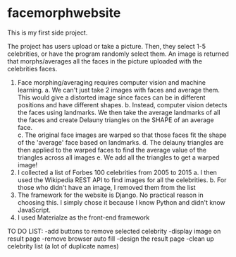 # facemorphwebsite
 
This is my first side project.

The project has users upload or take a picture. Then, they select 1-5 celebrities, or have the program randomly select them. An image is returned that morphs/averages all the faces in the picture uploaded with the celebrities faces.

1. Face morphing/averaging requires computer vision and machine learning.
	a. We can't just take 2 images with faces and average them. This would give a distorted image since faces can be in different positions and have different shapes.
	b. Instead, computer vision detects the faces using landmarks. We then take the average landmarks of all the faces and create Delauny triangles on the SHAPE of an average face.	
	c. The original face images are warped so that those faces fit the shape of the 'average' face based on landmarks.
	d. The delauny triangles are then applied to the warped faces to find the average value of the triangles across all images
	e. We add all the triangles to get a warped image!
2. I collected a list of Forbes 100 celebrities from 2005 to 2015
	a. I then used the Wikipedia REST API to find images for all the celebrities.
	b. For those who didn't have an image, I removed them from the list
3. The framework for the website is Django. No practical reason in choosing this. I simply chose it because I know Python and didn't know JavaScript.
4. I used Materialze as the front-end framework


TO DO LIST:
-add buttons to remove selected celebrity
-display image on result page
-remove browser auto fill
-design the result page
-clean up celebrity list (a lot of duplicate names)